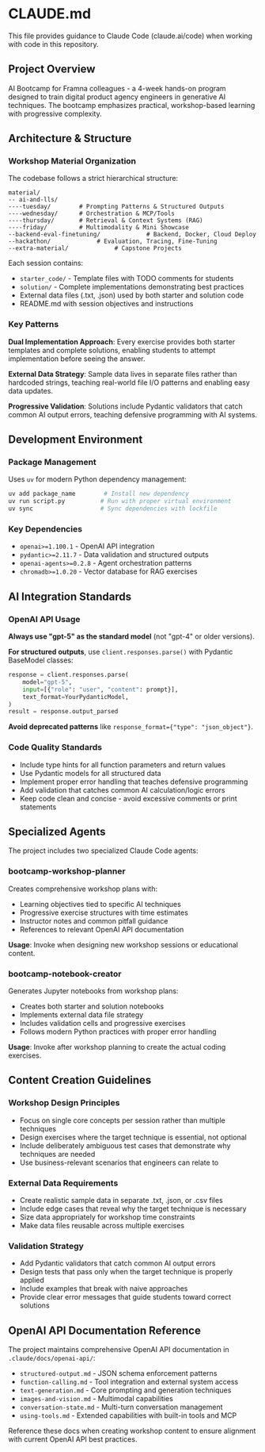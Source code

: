 # CLAUDE.md

This file provides guidance to Claude Code (claude.ai/code) when working with code in this repository.

## Project Overview
AI Bootcamp for Framna colleagues - a 4-week hands-on program designed to train digital product agency engineers in generative AI techniques. The bootcamp emphasizes practical, workshop-based learning with progressive complexity.

## Architecture & Structure

### Workshop Material Organization
The codebase follows a strict hierarchical structure:
```
material/
-- ai-and-lls/
----tuesday/        # Prompting Patterns & Structured Outputs
----wednesday/      # Orchestration & MCP/Tools  
----thursday/       # Retrieval & Context Systems (RAG)
----friday/         # Multimodality & Mini Showcase
--backend-eval-finetuning/             # Backend, Docker, Cloud Deploy
--hackathon/             # Evaluation, Tracing, Fine-Tuning
--extra-material/             # Capstone Projects
```

Each session contains:
- `starter_code/` - Template files with TODO comments for students
- `solution/` - Complete implementations demonstrating best practices
- External data files (.txt, .json) used by both starter and solution code
- README.md with session objectives and instructions

### Key Patterns

**Dual Implementation Approach**: Every exercise provides both starter templates and complete solutions, enabling students to attempt implementation before seeing the answer.

**External Data Strategy**: Sample data lives in separate files rather than hardcoded strings, teaching real-world file I/O patterns and enabling easy data updates.

**Progressive Validation**: Solutions include Pydantic validators that catch common AI output errors, teaching defensive programming with AI systems.

## Development Environment

### Package Management
Uses `uv` for modern Python dependency management:
```bash
uv add package_name        # Install new dependency
uv run script.py          # Run with proper virtual environment
uv sync                   # Sync dependencies with lockfile
```

### Key Dependencies
- `openai>=1.100.1` - OpenAI API integration
- `pydantic>=2.11.7` - Data validation and structured outputs  
- `openai-agents>=0.2.8` - Agent orchestration patterns
- `chromadb>=1.0.20` - Vector database for RAG exercises

## AI Integration Standards

### OpenAI API Usage
**Always use "gpt-5" as the standard model** (not "gpt-4" or older versions).

**For structured outputs**, use `client.responses.parse()` with Pydantic BaseModel classes:
```python
response = client.responses.parse(
    model="gpt-5",
    input=[{"role": "user", "content": prompt}],
    text_format=YourPydanticModel,
)
result = response.output_parsed
```

**Avoid deprecated patterns** like `response_format={"type": "json_object"}`.

### Code Quality Standards
- Include type hints for all function parameters and return values
- Use Pydantic models for all structured data
- Implement proper error handling that teaches defensive programming
- Add validation that catches common AI calculation/logic errors
- Keep code clean and concise - avoid excessive comments or print statements

## Specialized Agents

The project includes two specialized Claude Code agents:

### bootcamp-workshop-planner
Creates comprehensive workshop plans with:
- Learning objectives tied to specific AI techniques
- Progressive exercise structures with time estimates
- Instructor notes and common pitfall guidance
- References to relevant OpenAI API documentation

**Usage**: Invoke when designing new workshop sessions or educational content.

### bootcamp-notebook-creator  
Generates Jupyter notebooks from workshop plans:
- Creates both starter and solution notebooks
- Implements external data file strategy
- Includes validation cells and progressive exercises
- Follows modern Python practices with proper error handling

**Usage**: Invoke after workshop planning to create the actual coding exercises.

## Content Creation Guidelines

### Workshop Design Principles
- Focus on single core concepts per session rather than multiple techniques
- Design exercises where the target technique is essential, not optional
- Include deliberately ambiguous test cases that demonstrate why techniques are needed
- Use business-relevant scenarios that engineers can relate to

### External Data Requirements
- Create realistic sample data in separate .txt, .json, or .csv files
- Include edge cases that reveal why the target technique is necessary
- Size data appropriately for workshop time constraints
- Make data files reusable across multiple exercises

### Validation Strategy
- Add Pydantic validators that catch common AI output errors
- Design tests that pass only when the target technique is properly applied
- Include examples that break with naive approaches
- Provide clear error messages that guide students toward correct solutions

## OpenAI API Documentation Reference

The project maintains comprehensive OpenAI API documentation in `.claude/docs/openai-api/`:
- `structured-output.md` - JSON schema enforcement patterns
- `function-calling.md` - Tool integration and external system access
- `text-generation.md` - Core prompting and generation techniques  
- `images-and-vision.md` - Multimodal capabilities
- `conversation-state.md` - Multi-turn conversation management
- `using-tools.md` - Extended capabilities with built-in tools and MCP

Reference these docs when creating workshop content to ensure alignment with current OpenAI API best practices.
